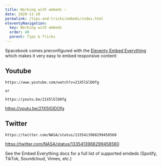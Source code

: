 ```yaml
---
title: Working with embeds 💡 
date: 2020-11-20
permalink: /tips-and-tricks/embeds/index.html
eleventyNavigation:
  key: Working with embeds
  order: 40 
  parent: Tips & Tricks
---
```

Spacebook comes preconfigured with the [Eleventy Embed Everything](https://github.com/gfscott/eleventy-plugin-embed-everything) which makes it very easy to embed responsive content:

## Youtube

```
https://www.youtube.com/watch?v=21X5lGlDOfg

or 

https://youtu.be/21X5lGlDOfg

```

https://youtu.be/21X5lGlDOfg

## Twitter

```
https://twitter.com/NASA/status/1335413968299458560
```
https://twitter.com/NASA/status/1335413968299458560

See the Embed Everything docs for a full list of supported emdeds (Spotify, TikTok, Soundcloud, Vimeo, etc.)

